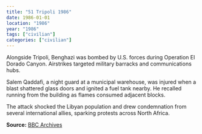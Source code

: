 ```yaml
---
title: "51 Tripoli 1986"
date: 1986-01-01
location: "1986"
year: "1986"
tags: ["civilian"]
categories: ["civilian"]
---
```



Alongside Tripoli, Benghazi was bombed by U.S. forces during Operation El Dorado Canyon. Airstrikes targeted military barracks and communications hubs.

Salem Qaddafi, a night guard at a municipal warehouse, was injured when a blast shattered glass doors and ignited a fuel tank nearby. He recalled running from the building as flames consumed adjacent blocks.

The attack shocked the Libyan population and drew condemnation from several international allies, sparking protests across North Africa.

**Source:** [BBC Archives](https://www.bbc.com/news/world-africa-36089953)
